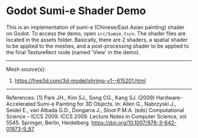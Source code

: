 # Godot Sumi-e Shader Demo

This is an implementation of sumi-e (Chinese/East Asian painting) shader on Godot. To access the demo, open `src/Sumie.tscn`. The shader files are located in the assets folder. Basically, there are 2 shaders, a spatial shader to be applied to the meshes, and a post-processing shader to be applied to the final TextureRect node (named 'View' in the demo).

---
Mesh source(s):
1. https://free3d.com/3d-model/shrimp-v1--615201.html

---
References:
[1] Park JH., Kim SJ., Song CG., Kang SJ. (2009) Hardware-Accelerated Sumi-e Painting for 3D Objects. In: Allen G., Nabrzyski J., Seidel E., van Albada G.D., Dongarra J., Sloot P.M.A. (eds) Computational Science – ICCS 2009. ICCS 2009. Lecture Notes in Computer Science, vol 5545. Springer, Berlin, Heidelberg. https://doi.org/10.1007/978-3-642-01973-9_87
